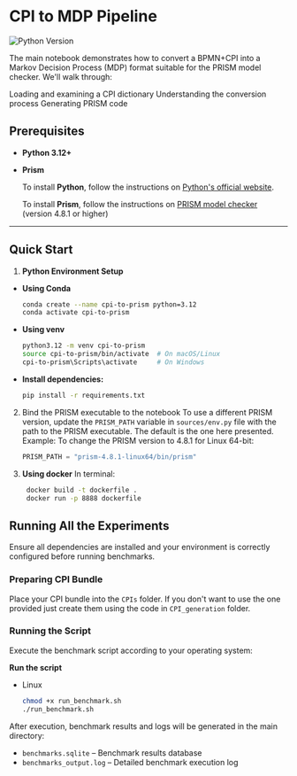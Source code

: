 # CPI to MDP Pipeline
![Python Version](https://img.shields.io/badge/python-3.12%2B-blue)

The main notebook demonstrates how to convert a BPMN+CPI into a Markov Decision Process (MDP) format suitable for the PRISM model checker. We'll walk through:

Loading and examining a CPI dictionary
Understanding the conversion process
Generating PRISM code


## Prerequisites

- **Python 3.12+**
- **Prism**

    To install **Python**, follow the instructions on [Python's official website](https://www.python.org/downloads/). 

    To install **Prism**, follow the instructions on [PRISM model checker](https://www.prismmodelchecker.org/download.php) (version 4.8.1 or higher)
---

## Quick Start

1. **Python Environment Setup**
- **Using Conda**
  ```bash
  conda create --name cpi-to-prism python=3.12
  conda activate cpi-to-prism
  ```
- **Using venv**
  ```bash
  python3.12 -m venv cpi-to-prism
  source cpi-to-prism/bin/activate  # On macOS/Linux
  cpi-to-prism\Scripts\activate     # On Windows
  ```
- **Install dependencies:**
  ```bash
  pip install -r requirements.txt
  ```

2. Bind the PRISM executable to the notebook
   To use a different PRISM version, update the `PRISM_PATH`  variable in `sources/env.py` file with the path to the PRISM executable.
   The default is the one here presented.
   Example:
   To change the PRISM version to 4.8.1 for Linux 64-bit:
   ```python
   PRISM_PATH = "prism-4.8.1-linux64/bin/prism"
   ```

2. **Using docker**
   In terminal: 
     ```bash
      docker build -t dockerfile . 
      docker run -p 8888 dockerfile
      ```

## Running All the Experiments

Ensure all dependencies are installed and your environment is correctly configured before running benchmarks.

### Preparing CPI Bundle

Place your CPI bundle into the `CPIs` folder. If you don't want to use the one provided just create them using the code in `CPI_generation` folder.

### Running the Script

Execute the benchmark script according to your operating system:

**Run the script**
- Linux
    ```bash
    chmod +x run_benchmark.sh
    ./run_benchmark.sh
    ```

After execution, benchmark results and logs will be generated in the main directory:

- `benchmarks.sqlite` – Benchmark results database
- `benchmarks_output.log` – Detailed benchmark execution log
